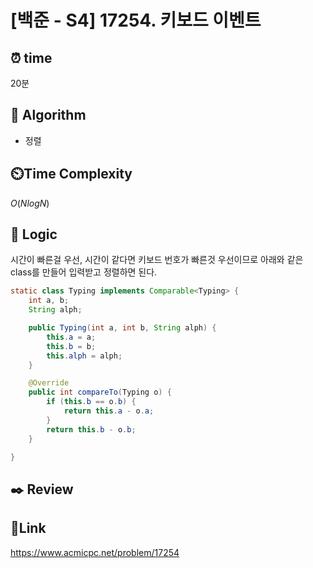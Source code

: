 # [백준 - S4] 17254. 키보드 이벤트

## ⏰ **time**

20분

## :pushpin: **Algorithm**

- 정렬

## ⏲️**Time Complexity**

$O(NlogN)$

## :round_pushpin: **Logic**
시간이 빠른걸 우선, 시간이 같다면 키보드 번호가 빠른것 우선이므로 아래와 같은 class를 만들어 입력받고 정렬하면 된다.

```java
static class Typing implements Comparable<Typing> {
	int a, b;
	String alph;

	public Typing(int a, int b, String alph) {
		this.a = a;
		this.b = b;
		this.alph = alph;
	}

	@Override
	public int compareTo(Typing o) {
		if (this.b == o.b) {
			return this.a - o.a;
		}
		return this.b - o.b;
	}

}
```

## :black_nib: **Review**

## 📡**Link**

https://www.acmicpc.net/problem/17254

